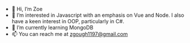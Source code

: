 - 👋 Hi, I’m Zoe
- 👀 I’m interested in Javascript with an emphasis on Vue and Node. I also have a keen interest in OOP, particularly in C#.
- 🌱 I’m currently learning MongoDB
- 📫 You can reach me at zgough1197@gmail.com
